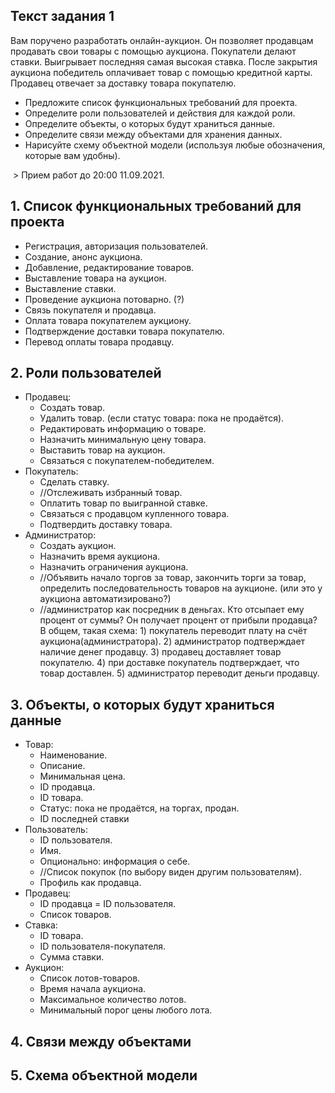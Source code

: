 ## Текст задания 1

Вам поручено разработать онлайн-аукцион. Он позволяет продавцам продавать свои товары с помощью аукциона. Покупатели делают ставки. Выигрывает последняя самая высокая ставка. После закрытия аукциона победитель оплачивает товар с помощью кредитной карты. Продавец отвечает за доставку товара покупателю.

* Предложите список функциональных требований для проекта.
* Определите роли пользователей и действия для каждой роли.
* Определите объекты, о которых будут храниться данные.
* Определите связи между объектами для хранения данных.
* Нарисуйте схему объектной модели (используя любые обозначения, которые вам удобны).

 > Прием работ до 20:00 11.09.2021. 

## 1. Список функциональных требований для проекта

* Регистрация, авторизация пользователей.
* Создание, анонс аукциона.
* Добавление, редактирование товаров.
* Выставление товара на аукцион.
* Выставление ставки.
* Проведение аукциона потоварно. (?)
* Связь покупателя и продавца.
* Оплата товара покупателем аукциону.
* Подтверждение доставки товара покупателю.
* Перевод оплаты товара продавцу.

## 2. Роли пользователей

* Продавец:
  * Создать товар.
  * Удалить товар. (если статус товара: пока не продаётся).
  * Редактировать информацию о товаре.
  * Назначить минимальную цену товара.
  * Выставить товар на аукцион.
  * Связаться с покупателем-победителем.
* Покупатель:
  * Сделать ставку.
  * //Отслеживать избранный товар.
  * Оплатить товар по выигранной ставке.
  * Связаться с продавцом купленного товара.
  * Подтвердить доставку товара.
* Администратор:
  * Создать аукцион.
  * Назначить время аукциона.
  * Назначить ограничения аукциона.
  * //Объявить начало торгов за товар, закончить торги за товар, определить последовательность товаров на аукционе. (или это у аукциона автоматизировано?)
  * //администратор как посредник в деньгах. Кто отсыпает ему процент от суммы? Он получает процент от прибыли продавца? В общем, такая схема: 1) покупатель переводит плату на счёт аукциона(администратора). 2) администратор подтверждает наличие денег продавцу. 3) продавец доставляет товар покупателю. 4) при доставке покупатель подтверждает, что товар доставлен. 5) администратор переводит деньги продавцу. 

## 3. Объекты, о которых будут храниться данные

* Товар:
  * Наименование.
  * Описание.
  * Минимальная цена.
  * ID продавца.
  * ID товара.
  * Статус: пока не продаётся, на торгах, продан.
  * ID последней ставки 
* Пользователь:
  * ID пользователя.
  * Имя.
  * Опционально: информация о себе.
  * //Список покупок (по выбору виден другим пользователям).
  * Профиль как продавца.
* Продавец:
  * ID продавца = ID пользователя.
  * Список товаров.
* Ставка:
  * ID товара.
  * ID пользователя-покупателя.
  * Сумма ставки.
* Аукцион:
  * Список лотов-товаров.
  * Время начала аукциона.
  * Максимальное количество лотов.
  * Минимальный порог цены любого лота.

## 4. Связи между объектами

## 5. Схема объектной модели

